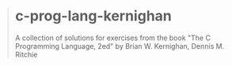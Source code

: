 ># c-prog-lang-kernighan
> A collection of solutions for exercises from the book "The C Programming Language, 2ed" by Brian W. Kernighan, Dennis M. Ritchie
